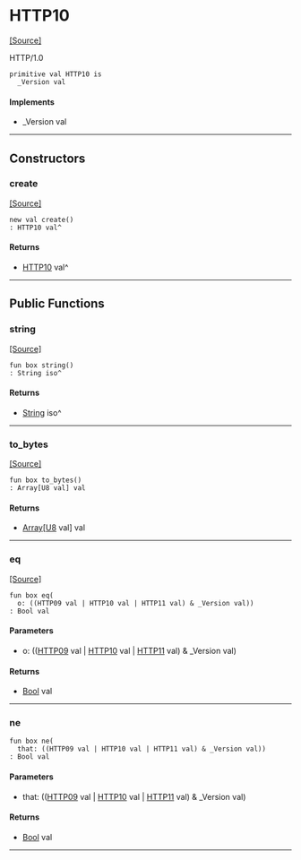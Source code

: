 # HTTP10
<span class="source-link">[[Source]](src/http_server/request.md#L13)</span>

HTTP/1.0


```pony
primitive val HTTP10 is
  _Version val
```

#### Implements

* _Version val

---

## Constructors

### create
<span class="source-link">[[Source]](src/http_server/request.md#L13)</span>


```pony
new val create()
: HTTP10 val^
```

#### Returns

* [HTTP10](http_server-HTTP10.md) val^

---

## Public Functions

### string
<span class="source-link">[[Source]](src/http_server/request.md#L17)</span>


```pony
fun box string()
: String iso^
```

#### Returns

* [String](builtin-String.md) iso^

---

### to_bytes
<span class="source-link">[[Source]](src/http_server/request.md#L18)</span>


```pony
fun box to_bytes()
: Array[U8 val] val
```

#### Returns

* [Array](builtin-Array.md)\[[U8](builtin-U8.md) val\] val

---

### eq
<span class="source-link">[[Source]](src/http_server/request.md#L19)</span>


```pony
fun box eq(
  o: ((HTTP09 val | HTTP10 val | HTTP11 val) & _Version val))
: Bool val
```
#### Parameters

*   o: (([HTTP09](http_server-HTTP09.md) val | [HTTP10](http_server-HTTP10.md) val | [HTTP11](http_server-HTTP11.md) val) & _Version val)

#### Returns

* [Bool](builtin-Bool.md) val

---

### ne



```pony
fun box ne(
  that: ((HTTP09 val | HTTP10 val | HTTP11 val) & _Version val))
: Bool val
```
#### Parameters

*   that: (([HTTP09](http_server-HTTP09.md) val | [HTTP10](http_server-HTTP10.md) val | [HTTP11](http_server-HTTP11.md) val) & _Version val)

#### Returns

* [Bool](builtin-Bool.md) val

---

